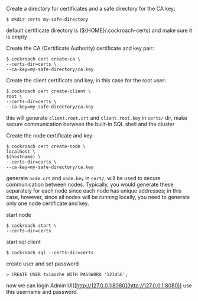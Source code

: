 Create a directory for certificates and a safe directory for the CA key:

```shell
$ mkdir certs my-safe-directory
```
default certificate directory is (${HOME}/.cockroach-certs) and make sure it is empty

Create the CA (Certificate Authority) certificate and key pair:
```shell
$ cockroach cert create-ca \
--certs-dir=certs \
--ca-key=my-safe-directory/ca.key
```
Create the client certificate and key, in this case for the root user:
```shell
$ cockroach cert create-client \
root \
--certs-dir=certs \
--ca-key=my-safe-directory/ca.key
```
this will generate `client.root.crt` and `client.root.key` in `certs/` dir, make secure communication between the built-in SQL shell and the cluster

Create the node certificate and key:
```shell
$ cockroach cert create-node \
localhost \
$(hostname) \
--certs-dir=certs \
--ca-key=my-safe-directory/ca.key
```
generate `node.crt` and `node.key` in `cert/`, will be used to secure communication between nodes. Typically, you would generate these separately for each node since each node has unique addresses; in this case, however, since all nodes will be running locally, you need to generate only one node certificate and key.

start node
```shell
$ cockroach start \
--certs-dir=certs
```

start sql client
```shell
$ cockroach sql --certs-dir=certs
```

create user and set password
```shell
> CREATE USER txiaozhe WITH PASSWORD '123456';
```
now we can login Admin UI([http://127.0.0.1:8080](http://127.0.0.1:8080)) use this username and password.
